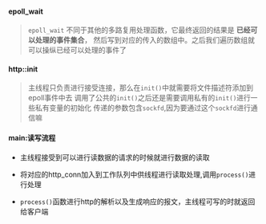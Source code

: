#### epoll_wait
> `epoll_wait` 不同于其他的多路复用处理函数，它最终返回的结果是 **已经可以处理的事件集合**，
> 然后写到对应的传入的数组中。之后我们遍历数组就可以操纵已经可以处理的事件了

#### http::init
> 主线程只负责进行接受连接，那么在`init()`中就需要将文件描述符添加到epoll事件中去
> 调用了公共的`init()`之后还是需要调用私有的`init()`进行一些私有变量的初始化
> 传递的参数包含`sockfd`,因为要通过这个`sockfd`进行通信嘛


#### main:读写流程

- 主线程接受到可以进行读数据的请求的时候就进行数据的读取

- 将对应的http_conn加入到工作队列中供线程进行读取处理,调用`process()`进行处理

- `process()`函数进行http的解析以及生成响应的报文，主线程可写的时就返回给客户端